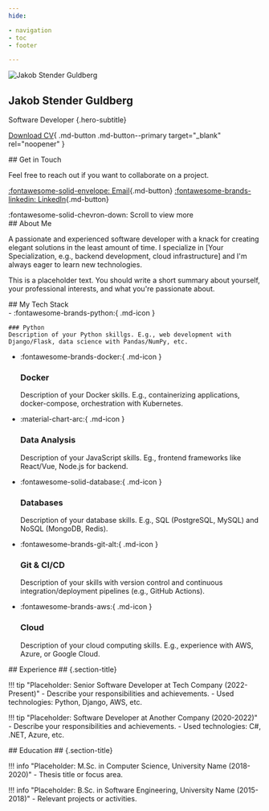 ```yaml
---
hide:

- navigation
- toc
- footer

---
```

<!-- markdownlint-disable MD041 -->

<section class="pane parallax" markdown>
<div class="hero" markdown>
<img src="https://github.com/jakob1379.png" alt="Jakob Stender Guldberg">

# Jakob Stender Guldberg #

Software Developer
{.hero-subtitle}

[Download CV](../assets/Jakob_Stender_Gulderg_CV.pdf){ .md-button .md-button--primary target="_blank" rel="noopener" }
<!-- [Contact Me :fontawesome-solid-paper-plane:](mailto:jakob1379+jgalabs@gmail.com){ .md-button} -->

</div>
<div class="section" id="contact" markdown>
## Get in Touch

Feel free to reach out if you want to collaborate on a project.

[:fontawesome-solid-envelope: Email](mailto:jakob1379+ghpages@gmail.com){.md-button}
[:fontawesome-brands-linkedin: LinkedIn](https://www.linkedin.com/in/jakobaaes/){.md-button}

</div>

<div class="scroll-indicator-wrapper" markdown>
:fontawesome-solid-chevron-down: Scroll to view more
</div>
</section>

<section class="pane" id="content-pane" markdown>
<!-- Removed: <div id="initial-fade-overlay" class="fade-overlay"></div> -->
<div class="section" markdown> <!-- Removed: hidden class -->
## About Me

A passionate and experienced software developer with a knack for creating elegant solutions in the least amount of time. I specialize in [Your Specialization, e.g., backend development, cloud infrastructure] and I'm always eager to learn new technologies.

This is a placeholder text. You should write a short summary about yourself, your professional interests, and what you're passionate about.
</div>

<div class="section" markdown> <!-- Removed: hidden class -->
## My Tech Stack

<!-- markdownlint-disable MD001 -->
<div class="grid cards" markdown>
-   :fontawesome-brands-python:{ .md-icon }

    ### Python
    Description of your Python skillgs. E.g., web development with Django/Flask, data science with Pandas/NumPy, etc.

- :fontawesome-brands-docker:{ .md-icon }

    ### Docker
    Description of your Docker skills. E.g., containerizing applications, docker-compose, orchestration with Kubernetes.

- :material-chart-arc:{ .md-icon }

    ### Data Analysis
    Description of your JavaScript skills. Eg., frontend frameworks like React/Vue, Node.js for backend.

- :fontawesome-solid-database:{ .md-icon }

    ### Databases
    Description of your database skills. E.g., SQL (PostgreSQL, MySQL) and NoSQL (MongoDB, Redis).

- :fontawesome-brands-git-alt:{ .md-icon }

    ### Git & CI/CD
    Description of your skills with version control and continuous integration/deployment pipelines (e.g., GitHub Actions).

- :fontawesome-brands-aws:{ .md-icon }

    ### Cloud
    Description of your cloud computing skills. E.g., experience with AWS, Azure, or Google Cloud.

</div>
<!-- markdownlint-restore MD001 -->
</div>

<div class="section" markdown> <!-- Removed: hidden class -->
## Experience ##
{.section-title}

!!! tip "Placeholder: Senior Software Developer at Tech Company (2022-Present)"
    - Describe your responsibilities and achievements.
    - Used technologies: Python, Django, AWS, etc.

!!! tip "Placeholder: Software Developer at Another Company (2020-2022)"
    - Describe your responsibilities and achievements.
    - Used technologies: C#, .NET, Azure, etc.

</div>

<div class="section" markdown> <!-- Added this closing div and new div to encapsulate education section -->
## Education ##
{.section-title}

!!! info "Placeholder: M.Sc. in Computer Science, University Name (2018-2020)"
    - Thesis title or focus area.

!!! info "Placeholder: B.Sc. in Software Engineering, University Name (2015-2018)"
    - Relevant projects or activities.
</div>
</section>

